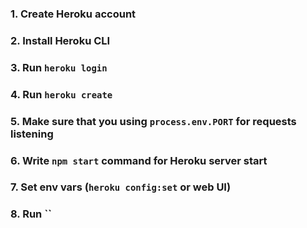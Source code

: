 ### 1. Create Heroku account

### 2. Install Heroku CLI

### 3. Run `heroku login`

### 4. Run `heroku create`

### 5. Make sure that you using `process.env.PORT` for requests listening

### 6. Write `npm start` command for Heroku server start

### 7. Set env vars (`heroku config:set` or web UI)

### 8. Run ``
